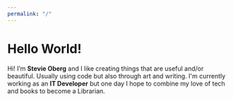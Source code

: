 ```yaml
---
permalink: "/"
---
```


# Hello World!
Hi! I’m **Stevie Oberg** and I like creating things that are useful and/or beautiful. Usually using code but also through art and writing. I'm currently working as an **IT Developer** but one day I hope to combine my love of tech and books to become a Librarian.

<div id="social">
    <a href="{{ site.github.owner_url }}"><i class="fab fa-github fa-2x"></i></a>
    <a href="https://twitter.com/{{ site.twitter }}"><i class="fab fa-twitter fa-2x"></i></a>
    <a href="/feed.xml"><i class="fas fa-rss fa-2x"></i></a>
</div>
